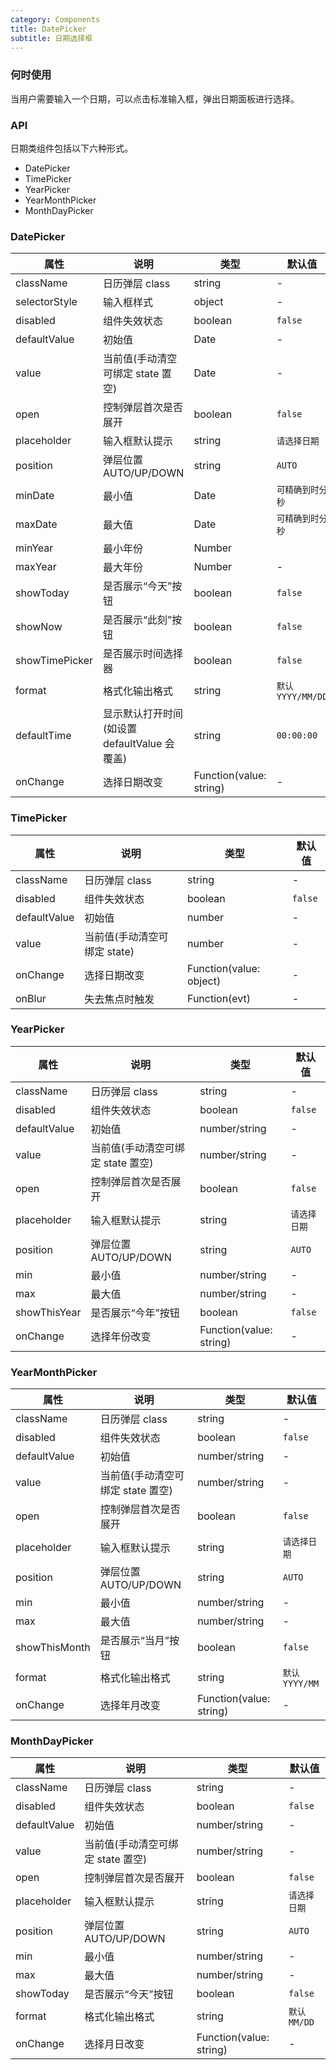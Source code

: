 ```yaml
---
category: Components
title: DatePicker
subtitle: 日期选择框
---
```


### 何时使用

当用户需要输入一个日期，可以点击标准输入框，弹出日期面板进行选择。

### API

日期类组件包括以下六种形式。

-   DatePicker
-   TimePicker
-   YearPicker
-   YearMonthPicker
-   MonthDayPicker

### DatePicker

| 属性           | 说明                                         | 类型                    | 默认值            |
| -------------- | -------------------------------------------- | ----------------------- | ----------------- |
| className      | 日历弹层 class                               | string                  | -                 |
| selectorStyle  | 输入框样式                                   | object                  | -                 |
| disabled       | 组件失效状态                                 | boolean                 | `false`           |
| defaultValue   | 初始值                                       | Date                    | -                 |
| value          | 当前值(手动清空可绑定 state 置空)            | Date                    | -                 |
| open           | 控制弹层首次是否展开                         | boolean                 | `false`           |
| placeholder    | 输入框默认提示                               | string                  | `请选择日期`      |
| position       | 弹层位置 AUTO/UP/DOWN                        | string                  | `AUTO`            |
| minDate        | 最小值                                       | Date                    | `可精确到时分秒`  |
| maxDate        | 最大值                                       | Date                    | `可精确到时分秒`  |
| minYear        | 最小年份                                     | Number                  |                   |
| maxYear        | 最大年份                                     | Number                  | -                 |
| showToday      | 是否展示“今天”按钮                           | boolean                 | `false`           |
| showNow        | 是否展示“此刻”按钮                           | boolean                 | `false`           |
| showTimePicker | 是否展示时间选择器                           | boolean                 | `false`           |
| format         | 格式化输出格式                               | string                  | `默认 YYYY/MM/DD` |
| defaultTime    | 显示默认打开时间(如设置 defaultValue 会覆盖) | string                  | `00:00:00`        |
| onChange       | 选择日期改变                                 | Function(value: string) | -                 |

### TimePicker

| 属性         | 说明                         | 类型                    | 默认值  |
| ------------ | ---------------------------- | ----------------------- | ------- |
| className    | 日历弹层 class               | string                  | -       |
| disabled     | 组件失效状态                 | boolean                 | `false` |
| defaultValue | 初始值                       | number                  | -       |
| value        | 当前值(手动清空可绑定 state) | number                  | -       |
| onChange     | 选择日期改变                 | Function(value: object) | -       |
| onBlur       | 失去焦点时触发               | Function(evt)           | -       |

### YearPicker

| 属性         | 说明                              | 类型                    | 默认值       |
| ------------ | --------------------------------- | ----------------------- | ------------ |
| className    | 日历弹层 class                    | string                  | -            |
| disabled     | 组件失效状态                      | boolean                 | `false`      |
| defaultValue | 初始值                            | number/string           | -            |
| value        | 当前值(手动清空可绑定 state 置空) | number/string           | -            |
| open         | 控制弹层首次是否展开              | boolean                 | `false`      |
| placeholder  | 输入框默认提示                    | string                  | `请选择日期` |
| position     | 弹层位置 AUTO/UP/DOWN             | string                  | `AUTO`       |
| min          | 最小值                            | number/string           | -            |
| max          | 最大值                            | number/string           | -            |
| showThisYear | 是否展示“今年”按钮                | boolean                 | `false`      |
| onChange     | 选择年份改变                      | Function(value: string) | -            |

### YearMonthPicker

| 属性          | 说明                              | 类型                    | 默认值         |
| ------------- | --------------------------------- | ----------------------- | -------------- |
| className     | 日历弹层 class                    | string                  | -              |
| disabled      | 组件失效状态                      | boolean                 | `false`        |
| defaultValue  | 初始值                            | number/string           | -              |
| value         | 当前值(手动清空可绑定 state 置空) | number/string           | -              |
| open          | 控制弹层首次是否展开              | boolean                 | `false`        |
| placeholder   | 输入框默认提示                    | string                  | `请选择日期`   |
| position      | 弹层位置 AUTO/UP/DOWN             | string                  | `AUTO`         |
| min           | 最小值                            | number/string           | -              |
| max           | 最大值                            | number/string           | -              |
| showThisMonth | 是否展示“当月”按钮                | boolean                 | `false`        |
| format        | 格式化输出格式                    | string                  | `默认 YYYY/MM` |
| onChange      | 选择年月改变                      | Function(value: string) | -              |

### MonthDayPicker

| 属性         | 说明                              | 类型                    | 默认值       |
| ------------ | --------------------------------- | ----------------------- | ------------ |
| className    | 日历弹层 class                    | string                  | -            |
| disabled     | 组件失效状态                      | boolean                 | `false`      |
| defaultValue | 初始值                            | number/string           | -            |
| value        | 当前值(手动清空可绑定 state 置空) | number/string           | -            |
| open         | 控制弹层首次是否展开              | boolean                 | `false`      |
| placeholder  | 输入框默认提示                    | string                  | `请选择日期` |
| position     | 弹层位置 AUTO/UP/DOWN             | string                  | `AUTO`       |
| min          | 最小值                            | number/string           | -            |
| max          | 最大值                            | number/string           | -            |
| showToday    | 是否展示“今天”按钮                | boolean                 | `false`      |
| format       | 格式化输出格式                    | string                  | `默认 MM/DD` |
| onChange     | 选择月日改变                      | Function(value: string) | -            |

